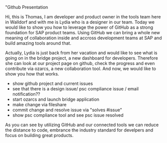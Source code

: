 "Github Presentation

Hi, this is Thomas, I am developer and product owner in the tools team here in Walldorf and with me is Lydia who is a designer in our team. Today we would like to show you how to leverage the power of GitHub as a strong foundation for SAP product teams. Using GitHub we can bring a whole new meaning of collaboration inside and accross development teams at SAP and build amazing tools around that.

Actually, Lydia is just back from her vacation and would like to see what is going on in the bridge project, a new dashboard for developers. Therefore she can look at our project page on github, check the progress and even contribute via ozarcs, a new collaboration tool. And now, we would like to show you how that works.

- show github project and current issues
- see that there is a design issue/ psc compliance issue / email notification??
- start ozarcs and launch bridge application
- make change via fileshare
- commit change and resolve issue via "solves #issue"
- show psc compliance tool and see psc issue resolved


As you can see by utilizing GitHub and our connected tools we can reduce the distance to code, embrance the industry standard for develpers and focus on building great products.


